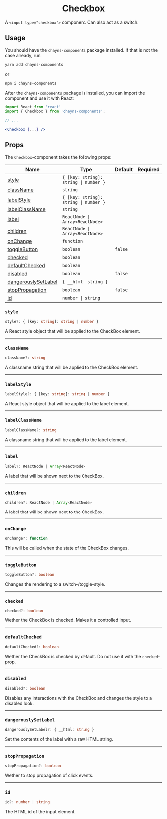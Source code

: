 <div align="center"><h1>Checkbox</h1></div>

A `<input type="checkbox">` component. Can also act as a switch.

## Usage

You should have the `chayns-components` package installed. If that is not the
case already, run

```bash
yarn add chayns-components
```

or

```bash
npm i chayns-components
```

After the `chayns-components` package is installed, you can import the component
and use it with React:

```jsx
import React from 'react'
import { Checkbox } from 'chayns-components';

// ...

<Checkbox {...} />
```

## Props

The `Checkbox`-component takes the following props:

| Name                                        | Type                                  | Default | Required |
| ------------------------------------------- | ------------------------------------- | ------- | :------: |
| [style](#style)                             | `{ [key: string]: string \| number }` |         |          |
| [className](#classname)                     | `string`                              |         |          |
| [labelStyle](#labelstyle)                   | `{ [key: string]: string \| number }` |         |          |
| [labelClassName](#labelclassname)           | `string`                              |         |          |
| [label](#label)                             | `ReactNode \| Array<ReactNode>`       |         |          |
| [children](#children)                       | `ReactNode \| Array<ReactNode>`       |         |          |
| [onChange](#onchange)                       | `function`                            |         |          |
| [toggleButton](#togglebutton)               | `boolean`                             | `false` |          |
| [checked](#checked)                         | `boolean`                             |         |          |
| [defaultChecked](#defaultchecked)           | `boolean`                             |         |          |
| [disabled](#disabled)                       | `boolean`                             | `false` |          |
| [dangerouslySetLabel](#dangerouslysetlabel) | `{ __html: string }`                  |         |          |
| [stopPropagation](#stoppropagation)         | `boolean`                             | `false` |          |
| [id](#id)                                   | `number \| string`                    |         |          |

### `style`

```ts
style?: { [key: string]: string | number }
```

A React style object that will be applied to the CheckBox element.

---

### `className`

```ts
className?: string
```

A classname string that will be applied to the CheckBox element.

---

### `labelStyle`

```ts
labelStyle?: { [key: string]: string | number }
```

A React style object that will be applied to the label element.

---

### `labelClassName`

```ts
labelClassName?: string
```

A classname string that will be applied to the label element.

---

### `label`

```ts
label?: ReactNode | Array<ReactNode>
```

A label that will be shown next to the CheckBox.

---

### `children`

```ts
children?: ReactNode | Array<ReactNode>
```

A label that will be shown next to the CheckBox.

---

### `onChange`

```ts
onChange?: function
```

This will be called when the state of the CheckBox changes.

---

### `toggleButton`

```ts
toggleButton?: boolean
```

Changes the rendering to a switch-/toggle-style.

---

### `checked`

```ts
checked?: boolean
```

Wether the CheckBox is checked. Makes it a controlled input.

---

### `defaultChecked`

```ts
defaultChecked?: boolean
```

Wether the CheckBox is checked by default. Do not use it with the
`checked`-prop.

---

### `disabled`

```ts
disabled?: boolean
```

Disables any interactions with the CheckBox and changes the style to a disabled
look.

---

### `dangerouslySetLabel`

```ts
dangerouslySetLabel?: { __html: string }
```

Set the contents of the label with a raw HTML string.

---

### `stopPropagation`

```ts
stopPropagation?: boolean
```

Wether to stop propagation of click events.

---

### `id`

```ts
id?: number | string
```

The HTML id of the input element.
